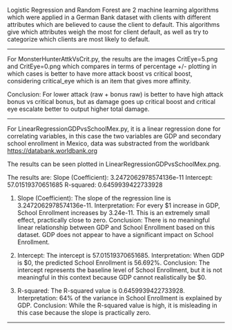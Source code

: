 Logistic Regression and Random Forest are 2 machine learning algorithms which were applied in a German Bank dataset with clients with different attributes which are believed to cause the client to default. This algorithms give which attributes weigh the most for client default, as well as try to categorize which clients are most likely to default.

---------------------------------------------------------------------------------------------------------------------------

For MonsterHunterAttkVsCrit.py, the results are the images CritEye=5.png and CritEye=0.png which compares in terms of 
percentage +/- plotting in which cases is better to have more attack boost vs critical boost, considering critical_eye 
which is an item that gives more affinity.

Conclusion: For lower attack (raw + bonus raw) is better to have high attack bonus vs critical bonus, but as damage goes up
critical boost and critical eye escalate better to output higher total damage.

---------------------------------------------------------------------------------------------------------------------------

For LinearRegressionGDPvsSchoolMex.py, it is a linear regression done for correlating variables, in this case the two variables
are GDP and secondary school enrollment in Mexico, data was substracted from the worldbank https://databank.worldbank.org

The results can be seen plotted in LinearRegressionGDPvsSchoolMex.png.

The results are:
Slope (Coefficient): 3.2472062978574136e-11
Intercept: 57.01519370651685 
R-squared: 0.6459939422733928

1. Slope (Coefficient):
The slope of the regression line is 3.2472062978574136e-11.
Interpretation: For every $1 increase in GDP, School Enrollment increases by 3.24e-11. This is an extremely small effect, practically close to zero.
Conclusion: There is no meaningful linear relationship between GDP and School Enrollment based on this dataset. 
GDP does not appear to have a significant impact on School Enrollment.

2. Intercept:
The intercept is 57.01519370651685.
Interpretation: When GDP is $0, the predicted School Enrollment is 56.692%.
Conclusion: The intercept represents the baseline level of School Enrollment, but it is not meaningful in this context because GDP cannot realistically be $0.

3. R-squared:
The R-squared value is 0.6459939422733928.
Interpretation: 64% of the variance in School Enrollment is explained by GDP.
Conclusion: While the R-squared value is high, it is misleading in this case because the slope is practically zero.

---------------------------------------------------------------------------------------------------------------------------
